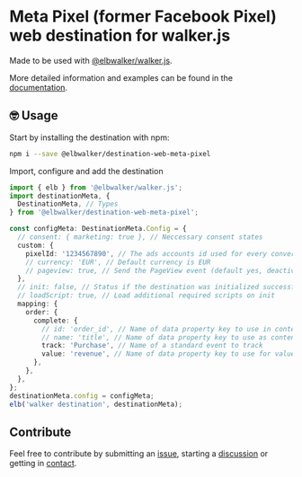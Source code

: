 # Meta Pixel (former Facebook Pixel) web destination for walker.js

Made to be used with [@elbwalker/walker.js](https://github.com/elbwalker/walker.js).

More detailed information and examples can be found in the [documentation](https://docs.elbwalker.com/).

## 🤓 Usage

Start by installing the destination with npm:

```sh
npm i --save @elbwalker/destination-web-meta-pixel
```

Import, configure and add the destination

```ts
import { elb } from '@elbwalker/walker.js';
import destinationMeta, {
  DestinationMeta, // Types
} from '@elbwalker/destination-web-meta-pixel';

const configMeta: DestinationMeta.Config = {
  // consent: { marketing: true }, // Neccessary consent states
  custom: {
    pixelId: '1234567890', // The ads accounts id used for every conversion
    // currency: 'EUR', // Default currency is EUR
    // pageview: true, // Send the PageView event (default yes, deactivate actively)
  },
  // init: false, // Status if the destination was initialized successfully or should be skipped
  // loadScript: true, // Load additional required scripts on init
  mapping: {
    order: {
      complete: {
        // id: 'order_id', // Name of data property key to use in content_ids
        // name: 'title', // Name of data property key to use as content_name
        track: 'Purchase', // Name of a standard event to track
        value: 'revenue', // Name of data property key to use for value
      },
    },
  },
};
destinationMeta.config = configMeta;
elb('walker destination', destinationMeta);
```

## Contribute

Feel free to contribute by submitting an [issue](https://github.com/elbwalker/walker.js/issues), starting a [discussion](https://github.com/elbwalker/walker.js/discussions) or getting in [contact](https://calendly.com/elb-alexander/30min).

